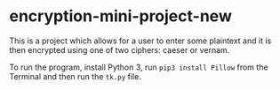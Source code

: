 # encryption-mini-project-new
 
This is a project which allows for a user to enter some plaintext and it is then encrypted using one of two ciphers: caeser or vernam.

To run the program, install Python 3, run ```pip3 install Pillow``` from the Terminal and then run the ```tk.py``` file.
